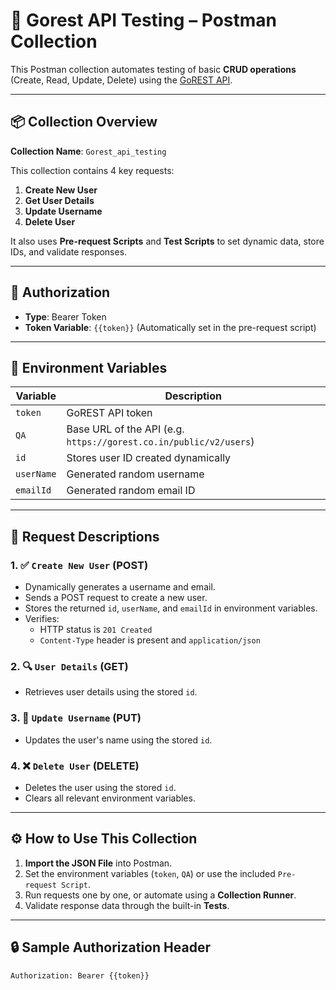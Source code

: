 # 🧪 Gorest API Testing – Postman Collection

This Postman collection automates testing of basic **CRUD operations** (Create, Read, Update, Delete) using the [GoREST API](https://gorest.co.in/).

---

## 📦 Collection Overview

**Collection Name**: `Gorest_api_testing`

This collection contains 4 key requests:

1. **Create New User**  
2. **Get User Details**
3. **Update Username**
4. **Delete User**

It also uses **Pre-request Scripts** and **Test Scripts** to set dynamic data, store IDs, and validate responses.

---

## 🔐 Authorization

- **Type**: Bearer Token  
- **Token Variable**: `{{token}}` (Automatically set in the pre-request script)

---

## 📌 Environment Variables

| Variable   | Description                          |
|------------|--------------------------------------|
| `token`    | GoREST API token                     |
| `QA`       | Base URL of the API (e.g. `https://gorest.co.in/public/v2/users`) |
| `id`       | Stores user ID created dynamically   |
| `userName` | Generated random username            |
| `emailId`  | Generated random email ID            |

---

## 🔄 Request Descriptions

### 1. ✅ `Create New User` (POST)
- Dynamically generates a username and email.
- Sends a POST request to create a new user.
- Stores the returned `id`, `userName`, and `emailId` in environment variables.
- Verifies:
  - HTTP status is `201 Created`
  - `Content-Type` header is present and `application/json`

### 2. 🔍 `User Details` (GET)
- Retrieves user details using the stored `id`.

### 3. 📝 `Update Username` (PUT)
- Updates the user's name using the stored `id`.

### 4. ❌ `Delete User` (DELETE)
- Deletes the user using the stored `id`.
- Clears all relevant environment variables.

---

## ⚙️ How to Use This Collection

1. **Import the JSON File** into Postman.
2. Set the environment variables (`token`, `QA`) or use the included `Pre-request Script`.
3. Run requests one by one, or automate using a **Collection Runner**.
4. Validate response data through the built-in **Tests**.

---

## 🔒 Sample Authorization Header

```http
Authorization: Bearer {{token}}
